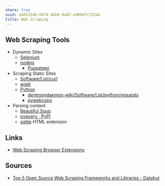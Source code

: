 ```yaml
---
share: true
uuid: a4d5154b-6474-4bb6-8a82-ed04bfc722ab
title: Web Scraping
---
```

## Web Scraping Tools
* Dynamic Sites
	* [Selenium](/56e3cca8-c586-4d84-8e61-4ceb272580d1)
	* [nodejs](/94377dc4-14fb-44cd-9892-4cf3cff78726)
		* [Puppeteer](/123312b8-2afa-4828-aacc-50ba34f2f86e)
* Scraping Static Sites
	* [Software/List/curl](/undefined)
	* [wget](/c5006247-3747-4a31-be2f-a5f3b70fcc9a)
	* [Python](/80428ac9-197a-4c70-9230-119cf9079782)
		* [dentropydaemon-wiki/Software/List/python/requests](/undefined)
		* [pywebcopy](/63d04b10-f4ad-4735-92c4-c18f93475977)
* Parsing content
	* [Beautiful Soup](/cc51fb6e-b726-4147-ad17-f3f59cc6b384)
	* [pyquery · PyPI](https://pypi.org/project/pyquery/)
	* [sqlite](/1a1ccc57-1ba3-4ba7-8db9-9eb945b88d85) HTML extension
## Links

* [Web Scraping Browser Extensions](/0140c7c3-1132-4be7-b39b-c64380c08ce1)

## Sources

* [Top 5 Open Source Web Scraping Frameworks and Libraries - Datahut](https://www.blog.datahut.co/post/top-5-open-source-web-scraping-frameworks-and-libraries)